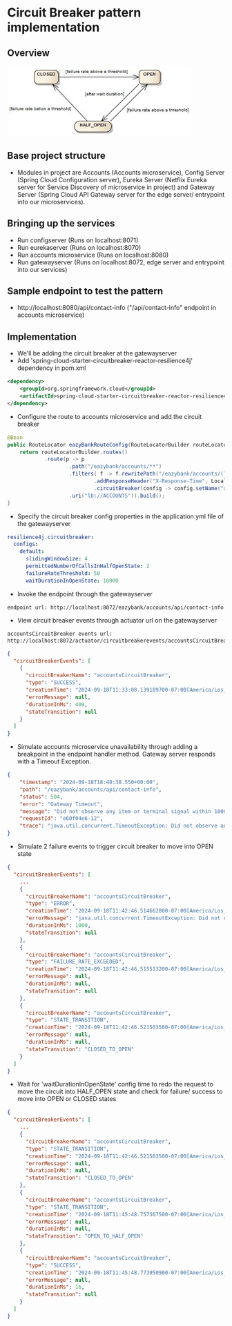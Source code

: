 # Circuit Breaker pattern implementation

## Overview
![Circuit breaker pattern states](circuit-breaker-pattern-states.jpg)

## Base project structure
- Modules in project are Accounts (Accounts microservice), Config Server (Spring Cloud Configuration server), Eureka Server (Netflix Eureka server for Service Discovery of microservice in project) and Gateway Server (Spring Cloud API Gateway server for the edge server/ entrypoint into our microservices).   

## Bringing up the services
- Run configserver (Runs on localhost:8071)
- Run eurekaserver (Runs on localhost:8070)
- Run accounts microservice (Runs on localhost:8080)
- Run gatewayserver (Runs on localhost:8072, edge server and entrypoint into our services)

## Sample endpoint to test the pattern
- http://localhost:8080/api/contact-info ("/api/contact-info" endpoint in accounts microservice)

## Implementation
- We'll be adding the circuit breaker at the gatewayserver
- Add 'spring-cloud-starter-circuitbreaker-reactor-resilience4j' dependency in pom.xml
```xml
<dependency>
    <groupId>org.springframework.cloud</groupId>
    <artifactId>spring-cloud-starter-circuitbreaker-reactor-resilience4j</artifactId>
</dependency>
```
- Configure the route to accounts microservice and add the circuit breaker
```java
@Bean
public RouteLocator eazyBankRouteConfig(RouteLocatorBuilder routeLocatorBuilder) {
    return routeLocatorBuilder.routes()
            .route(p -> p
                    .path("/eazybank/accounts/**")
                    .filters( f -> f.rewritePath("/eazybank/accounts/(?<segment>.*)","/${segment}")
                            .addResponseHeader("X-Response-Time", LocalDateTime.now().toString())
                            .circuitBreaker(config -> config.setName("accountsCircuitBreaker")))
                    .uri("lb://ACCOUNTS")).build();
}
```
- Specify the circuit breaker config properties in the application.yml file of the gatewayserver
```yaml
resilience4j.circuitbreaker:
  configs:
    default:
      slidingWindowSize: 4
      permittedNumberOfCallsInHalfOpenState: 2
      failureRateThreshold: 50
      waitDurationInOpenState: 10000
```
- Invoke the endpoint through the gatewayserver 
```text
endpoint url: http://localhost:8072/eazybank/accounts/api/contact-info
```
- View circuit breaker events through actuator url on the gatewayserver
```text
accountsCircuitBreaker events url: 
http://localhost:8072/actuator/circuitbreakerevents/accountsCircuitBreaker
```
```json
{
  "circuitBreakerEvents": [
    {
      "circuitBreakerName": "accountsCircuitBreaker",
      "type": "SUCCESS",
      "creationTime": "2024-09-18T11:33:08.139189700-07:00[America/Los_Angeles]",
      "errorMessage": null,
      "durationInMs": 409,
      "stateTransition": null
    }
  ]
}
```
- Simulate accounts microservice unavailability through adding a breakpoint in the endpoint handler method. Gateway server responds with a Timeout Exception. 
```json
{
    "timestamp": "2024-09-18T18:40:38.550+00:00",
    "path": "/eazybank/accounts/api/contact-info",
    "status": 504,
    "error": "Gateway Timeout",
    "message": "Did not observe any item or terminal signal within 1000ms in 'circuitBreaker' (and no fallback has been configured)",
    "requestId": "e60f04e6-12",
    "trace": "java.util.concurrent.TimeoutException: Did not observe any item or terminal signal within 1000ms in 'circuitBreaker' (and no fallback has been configured)\r\n\tat reactor.core.publisher.FluxTimeout$TimeoutMainSubscriber.handleTimeout(FluxTimeout.java:296)\r\n\tat reactor.core.publisher.FluxTimeout$TimeoutMainSubscriber.doTimeout(FluxTimeout.java:281)\r\n\tat reactor.core.publisher.FluxTimeout$TimeoutTimeoutSubscriber.onNext(FluxTimeout.java:420)\r\n\tat reactor.core.publisher.FluxOnErrorReturn$ReturnSubscriber.onNext(FluxOnErrorReturn.java:162)\r\n\tat reactor.core.publisher.MonoDelay$MonoDelayRunnable.propagateDelay(MonoDelay.java:270)\r\n\tat reactor.core.publisher.MonoDelay$MonoDelayRunnable.run(MonoDelay.java:285)\r\n\tat reactor.core.scheduler.SchedulerTask.call(SchedulerTask.java:68)\r\n\tat reactor.core.scheduler.SchedulerTask.call(SchedulerTask.java:28)\r\n\tat java.base/java.util.concurrent.FutureTask.run(FutureTask.java:264)\r\n\tat java.base/java.util.concurrent.ScheduledThreadPoolExecutor$ScheduledFutureTask.run(ScheduledThreadPoolExecutor.java:304)\r\n\tat java.base/java.util.concurrent.ThreadPoolExecutor.runWorker(ThreadPoolExecutor.java:1136)\r\n\tat java.base/java.util.concurrent.ThreadPoolExecutor$Worker.run(ThreadPoolExecutor.java:635)\r\n\tat java.base/java.lang.Thread.run(Thread.java:840)\r\n"
}
```
- Simulate 2 failure events to trigger circuit breaker to move into OPEN state
```json
{
  "circuitBreakerEvents": [
    ...
    {
      "circuitBreakerName": "accountsCircuitBreaker",
      "type": "ERROR",
      "creationTime": "2024-09-18T11:42:46.514662800-07:00[America/Los_Angeles]",
      "errorMessage": "java.util.concurrent.TimeoutException: Did not observe any item or terminal signal within 1000ms in 'circuitBreaker' (and no fallback has been configured)",
      "durationInMs": 1000,
      "stateTransition": null
    },
    {
      "circuitBreakerName": "accountsCircuitBreaker",
      "type": "FAILURE_RATE_EXCEEDED",
      "creationTime": "2024-09-18T11:42:46.515513200-07:00[America/Los_Angeles]",
      "errorMessage": null,
      "durationInMs": null,
      "stateTransition": null
    },
    {
      "circuitBreakerName": "accountsCircuitBreaker",
      "type": "STATE_TRANSITION",
      "creationTime": "2024-09-18T11:42:46.521503500-07:00[America/Los_Angeles]",
      "errorMessage": null,
      "durationInMs": null,
      "stateTransition": "CLOSED_TO_OPEN"
    }
  ]
}
```
- Wait for 'waitDurationInOpenState' config time to redo the request to move the circuit into HALF_OPEN state and check for failure/ success to move into OPEN or CLOSED states
```json
{
  "circuitBreakerEvents": [
    ...
    {
      "circuitBreakerName": "accountsCircuitBreaker",
      "type": "STATE_TRANSITION",
      "creationTime": "2024-09-18T11:42:46.521503500-07:00[America/Los_Angeles]",
      "errorMessage": null,
      "durationInMs": null,
      "stateTransition": "CLOSED_TO_OPEN"
    },
    {
      "circuitBreakerName": "accountsCircuitBreaker",
      "type": "STATE_TRANSITION",
      "creationTime": "2024-09-18T11:45:48.757567500-07:00[America/Los_Angeles]",
      "errorMessage": null,
      "durationInMs": null,
      "stateTransition": "OPEN_TO_HALF_OPEN"
    },
    {
      "circuitBreakerName": "accountsCircuitBreaker",
      "type": "SUCCESS",
      "creationTime": "2024-09-18T11:45:48.773950900-07:00[America/Los_Angeles]",
      "errorMessage": null,
      "durationInMs": 16,
      "stateTransition": null
    }
  ]
}
```


